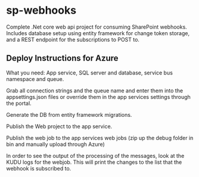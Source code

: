 # sp-webhooks
Complete .Net core web api project for consuming SharePoint webhooks. Includes database setup using entity framework for change token storage, and a REST endpoint for the subscriptions to POST to.

## Deploy Instructions for Azure
What you need: App service, SQL server and database, service bus namespace and queue.

Grab all connection strings and the queue name and enter them into the appsettings.json files or override them in the app services settings through the portal.

Generate the DB from entity framework migrations.

Publish the Web project to the app service.

Publish the web job to the app services web jobs (zip up the debug folder in bin and manually upload through Azure)

In order to see the output of the processing of the messages, look at the KUDU logs for the webjob. This will print the changes to the list that the webhook is subscribed to.
